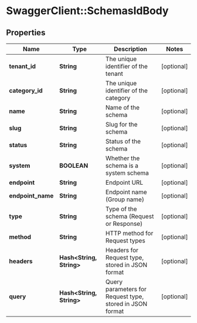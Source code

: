 # SwaggerClient::SchemasIdBody

## Properties
Name | Type | Description | Notes
------------ | ------------- | ------------- | -------------
**tenant_id** | **String** | The unique identifier of the tenant | [optional] 
**category_id** | **String** | The unique identifier of the category | [optional] 
**name** | **String** | Name of the schema | [optional] 
**slug** | **String** | Slug for the schema | [optional] 
**status** | **String** | Status of the schema | [optional] 
**system** | **BOOLEAN** | Whether the schema is a system schema | [optional] 
**endpoint** | **String** | Endpoint URL | [optional] 
**endpoint_name** | **String** | Endpoint name (Group name) | [optional] 
**type** | **String** | Type of the schema (Request or Response) | [optional] 
**method** | **String** | HTTP method for Request types | [optional] 
**headers** | **Hash&lt;String, String&gt;** | Headers for Request type, stored in JSON format | [optional] 
**query** | **Hash&lt;String, String&gt;** | Query parameters for Request type, stored in JSON format | [optional] 

